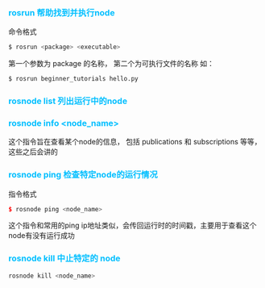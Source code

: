 ###  <font color="deepskyblue">rosrun 帮助找到并执行node</font> 
命令格式
```bash
$ rosrun <package> <executable>
```
第一个参数为 package 的名称， 第二个为可执行文件的名称
如：
```bash
$ rosrun beginner_tutorials hello.py 
```

### <font color="deepskyblue">rosnode list 列出运行中的node</font> 

### <font color="deepskyblue">rosnode info <node_name></font> 
这个指令旨在查看某个node的信息， 包括 publications 和 subscriptions 等等，这些之后会讲的

### <font color="deepskyblue">rosnode ping 检查特定node的运行情况</font> 
指令格式
```cpp
$ rosnode ping <node_name>
```
这个指令和常用的ping ip地址类似，会传回运行时的时间戳，主要用于查看这个node有没有运行成功

### <font color="deepskyblue">rosnode kill 中止特定的 node</font> 
```cpp
rosnode kill <node_name>
```
